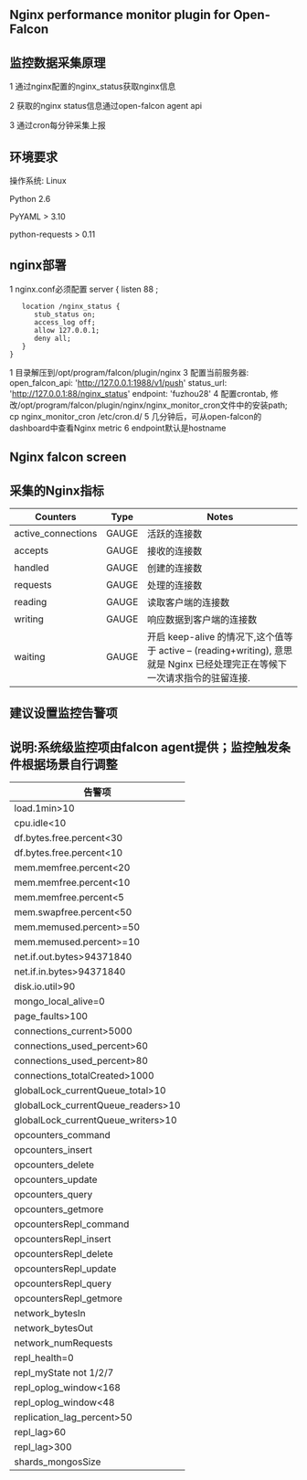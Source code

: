 Nginx performance monitor plugin for Open-Falcon 
--------------------------------

监控数据采集原理
---------------
1 通过nginx配置的nginx_status获取nginx信息

2 获取的nginx status信息通过open-falcon agent api

3 通过cron每分钟采集上报

环境要求
---------------
操作系统: Linux

Python 2.6

PyYAML > 3.10

python-requests > 0.11

nginx部署
-------------------
1 nginx.conf必须配置
  server {
       listen       88 ;

       location /nginx_status {
          stub_status on;
          access_log off;
          allow 127.0.0.1;
          deny all;
       }
    }
1 目录解压到/opt/program/falcon/plugin/nginx
3 配置当前服务器: 
open_falcon_api: 'http://127.0.0.1:1988/v1/push'
status_url: 'http://127.0.0.1:88/nginx_status'
endpoint: 'fuzhou28'
4 配置crontab, 修改/opt/program/falcon/plugin/nginx/nginx_monitor_cron文件中的安装path; cp nginx_monitor_cron /etc/cron.d/ 
5 几分钟后，可从open-falcon的dashboard中查看Nginx metric
6 endpoint默认是hostname

Nginx falcon screen
----------

采集的Nginx指标
--------------------------------
| Counters | Type | Notes|
|-----|------|------|
|active_connections|         GAUGE   |活跃的连接数           
|accepts|                    GAUGE   |接收的连接数                                            
|handled|                    GAUGE   |创建的连接数                               
|requests|                   GAUGE   |处理的连接数                                            
|reading|                    GAUGE   |读取客户端的连接数                                      
|writing|                    GAUGE   |响应数据到客户端的连接数                                    
|waiting|                    GAUGE   |开启 keep-alive 的情况下,这个值等于 active – (reading+writing), 意思就是 Nginx 已经处理完正在等候下一次请求指令的驻留连接.                                    



建议设置监控告警项
-----------------------------
说明:系统级监控项由falcon agent提供；监控触发条件根据场景自行调整
--------------------------------

|告警项|
|-----|
|load.1min>10|
|cpu.idle<10|
|df.bytes.free.percent<30|
|df.bytes.free.percent<10|
|mem.memfree.percent<20|
|mem.memfree.percent<10|
|mem.memfree.percent<5|
|mem.swapfree.percent<50|
|mem.memused.percent>=50|
|mem.memused.percent>=10|
|net.if.out.bytes>94371840|
|net.if.in.bytes>94371840|
|disk.io.util>90|
|mongo_local_alive=0|
|page_faults>100|
|connections_current>5000|
|connections_used_percent>60|
|connections_used_percent>80|
|connections_totalCreated>1000|
|globalLock_currentQueue_total>10|
|globalLock_currentQueue_readers>10|
|globalLock_currentQueue_writers>10|
|opcounters_command|
|opcounters_insert|
|opcounters_delete|
|opcounters_update|
|opcounters_query|
|opcounters_getmore|
|opcountersRepl_command|
|opcountersRepl_insert|
|opcountersRepl_delete|
|opcountersRepl_update|
|opcountersRepl_query|
|opcountersRepl_getmore|
|network_bytesIn|
|network_bytesOut|
|network_numRequests|
|repl_health=0|
|repl_myState not 1/2/7|
|repl_oplog_window<168|
|repl_oplog_window<48|
|replication_lag_percent>50|
|repl_lag>60|
|repl_lag>300|
|shards_mongosSize
